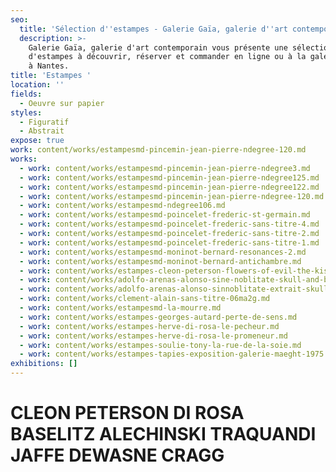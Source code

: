 ```yaml
---
seo:
  title: 'Sélection d''estampes - Galerie Gaïa, galerie d''art contemporain'
  description: >-
    Galerie Gaïa, galerie d'art contemporain vous présente une sélection
    d'estampes à découvrir, réserver et commander en ligne ou à la galerie d'art
    à Nantes.
title: 'Estampes '
location: ''
fields:
  - Oeuvre sur papier
styles:
  - Figuratif
  - Abstrait
expose: true
work: content/works/estampesmd-pincemin-jean-pierre-ndegree-120.md
works:
  - work: content/works/estampesmd-pincemin-jean-pierre-ndegree3.md
  - work: content/works/estampesmd-pincemin-jean-pierre-ndegree125.md
  - work: content/works/estampesmd-pincemin-jean-pierre-ndegree122.md
  - work: content/works/estampesmd-pincemin-jean-pierre-ndegree-120.md
  - work: content/works/estampesmd-ndegree106.md
  - work: content/works/estampesmd-poincelet-frederic-st-germain.md
  - work: content/works/estampesmd-poincelet-frederic-sans-titre-4.md
  - work: content/works/estampesmd-poincelet-frederic-sans-titre-2.md
  - work: content/works/estampesmd-poincelet-frederic-sans-titre-1.md
  - work: content/works/estampesmd-moninot-bernard-resonances-2.md
  - work: content/works/estampesmd-moninot-bernard-antichambre.md
  - work: content/works/estampes-cleon-peterson-flowers-of-evil-the-kiss-white.md
  - work: content/works/adolfo-arenas-alonso-sine-noblitate-skull-and-bird.md
  - work: content/works/adolfo-arenas-alonso-sinnoblitate-extrait-skull-and-bird.md
  - work: content/works/clement-alain-sans-titre-06ma2g.md
  - work: content/works/estampesmd-la-mourre.md
  - work: content/works/estampes-georges-autard-perte-de-sens.md
  - work: content/works/estampes-herve-di-rosa-le-pecheur.md
  - work: content/works/estampes-herve-di-rosa-le-promeneur.md
  - work: content/works/estampes-soulie-tony-la-rue-de-la-soie.md
  - work: content/works/estampes-tapies-exposition-galerie-maeght-1975.md
exhibitions: []
---
```


# CLEON PETERSON DI ROSA BASELITZ  ALECHINSKI TRAQUANDI JAFFE  DEWASNE CRAGG

